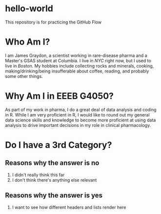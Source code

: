 # hello-world
This repository is for practicing the GitHub Flow

# Who Am I?
I am James Graydon, a scientist working in rare-disease pharma and a Master's GSAS student at Columbia. I live in *NYC* right now, but I used to live in *Boston*. My hobbies include collecting rocks and minerals, cooking, making/drinking/being insufferable about coffee, reading, and probably some other things. 

# Why Am I in EEEB G4050?
As part of my work in pharma, I do a great deal of data analysis and coding in R. While I am very proficient in R, I would like to round out my general data science skills and knowledge to become more proficient at using data analysis to drive important decisions in my role in clinical pharmacology.

# Do I have a 3rd Category?
## Reasons why the answer is no
1) I didn't really think this far
2) I don't think there's anything else relevant
## Reasons why the answer is yes
1) I want to see how different headers and lists render here

